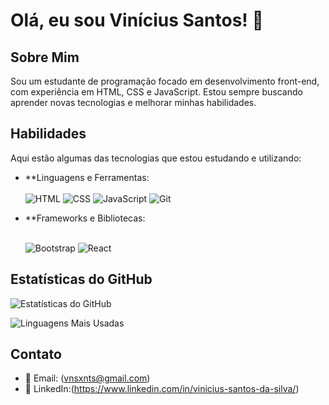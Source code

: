 
# Olá, eu sou Vinícius Santos! 👋

## Sobre Mim
Sou um estudante de programação focado em desenvolvimento front-end, com experiência em HTML, CSS e JavaScript. Estou sempre buscando aprender novas tecnologias e melhorar minhas habilidades.

## Habilidades
Aqui estão algumas das tecnologias que estou estudando e utilizando:

- **Linguagens e Ferramentas:<br><br>
  ![HTML](https://img.shields.io/badge/HTML5-E34F26?style=for-the-badge&logo=html5&logoColor=white)
  ![CSS](https://img.shields.io/badge/CSS3-1572B6?style=for-the-badge&logo=css3&logoColor=white)
  ![JavaScript](https://img.shields.io/badge/JavaScript-F7DF1E?style=for-the-badge&logo=javascript&logoColor=black)
  ![Git](https://img.shields.io/badge/Git-E44C30?style=for-the-badge&logo=git&logoColor=white)
  
- **Frameworks e Bibliotecas:<br><br>

  ![Bootstrap](https://img.shields.io/badge/Bootstrap-7952B3?style=for-the-badge&logo=bootstrap&logoColor=white)
  ![React](https://img.shields.io/badge/React-61DAFB?style=for-the-badge&logo=react&logoColor=black)

## Estatísticas do GitHub
![Estatísticas do GitHub](https://github-readme-stats.vercel.app/api?username=VNSXNTS&show_icons=true&theme=radical)

![Linguagens Mais Usadas](https://github-readme-stats.vercel.app/api/top-langs/?username=VNSXNTS&layout=compact&theme=radical)

## Contato
- 📧 Email: (vnsxnts@gmail.com)
- 💼 LinkedIn:(https://www.linkedin.com/in/vinicius-santos-da-silva/)

